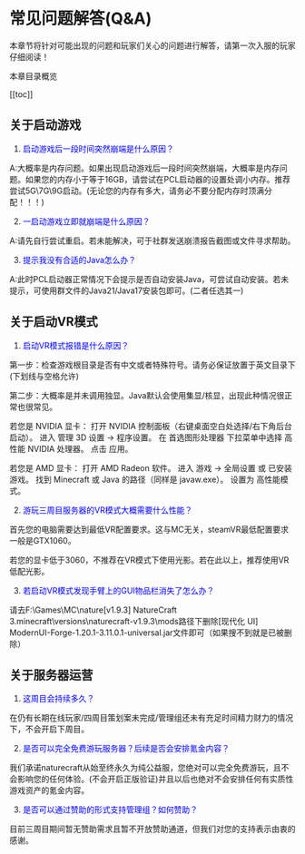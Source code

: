 # 常见问题解答(Q&A)

本章节将针对可能出现的问题和玩家们关心的问题进行解答，请第一次入服的玩家仔细阅读！

本章目录概览

[[toc]]


## 关于启动游戏

1. <font color = 'blue'>启动游戏后一段时间突然崩端是什么原因？</font>

A:大概率是内存问题。如果出现启动游戏后一段时间突然崩端，大概率是内存问题。如果您的内存小于等于16GB，请尝试在PCL启动器的设置处调小内存。推荐尝试5G\7G\9G启动。(无论您的内存有多大，请务必不要分配内存时顶满分配！！！)

2. <font color = 'blue'>一启动游戏立即就崩端是什么原因？</font>

A:请先自行尝试重启。若未能解决，可于社群发送崩溃报告截图或文件寻求帮助。

3. <font color = 'blue'>提示我没有合适的Java怎么办？</font>

A:此时PCL启动器正常情况下会提示是否自动安装Java，可尝试自动安装。若未提示，可使用群文件的Java21/Java17安装包即可。(二者任选其一)

## 关于启动VR模式

1. <font color = 'blue'>启动VR模式报错是什么原因？</font>

第一步：检查游戏根目录是否有中文或者特殊符号。请务必保证放置于英文目录下(下划线与空格允许)

第二步：大概率是并未调用独显。Java默认会使用集显/核显，出现此种情况很正常也很常见。

若您是 NVIDIA 显卡：
打开 NVIDIA 控制面板（右键桌面空白处选择/右下角后台启动）。
进入 管理 3D 设置 -> 程序设置。
在 首选图形处理器 下拉菜单中选择 高性能 NVIDIA 处理器。
点击 应用。

若您是 AMD 显卡：
打开 AMD Radeon 软件。
进入 游戏 -> 全局设置 或 已安装游戏。
找到 Minecraft 或 Java 的路径（同样是 javaw.exe）。
设置为 高性能模式。

2. <font color = 'blue'>游玩三周目服务器的VR模式大概需要什么性能？</font>

首先您的电脑需要达到最低VR配置要求。这与MC无关，steamVR最低配置要求一般是GTX1060。

若您的显卡低于3060，不推荐在VR模式下使用光影。若在此以上，推荐使用VR低配光影。

3. <font color = 'blue'>若启动VR模式发现手臂上的GUI物品栏消失了怎么办？</font>

请去F:\Games\MC\nature\[v1.9.3] NatureCraft 3\.minecraft\versions\naturecraft-v1.9.3\mods路径下删除[现代化 UI] ModernUI-Forge-1.20.1-3.11.0.1-universal.jar文件即可（如果搜不到就是已被删除）

## 关于服务器运营

1. <font color = 'blue'>这周目会持续多久？</font>

在仍有长期在线玩家/四周目策划案未完成/管理组还未有充足时间精力财力的情况下，不会开启下周目。

2. <font color = 'blue'>是否可以完全免费游玩服务器？后续是否会安排氪金内容？</font>

我们承诺naturecraft从始至终永久为纯公益服，您绝对可以完全免费游玩，且不会影响您的任何体验。(不会开启正版验证)并且以后也绝对不会安排任何有实质性游戏资产的氪金内容。

3. <font color = 'blue'>是否可以通过赞助的形式支持管理组？如何赞助？</font>

目前三周目期间暂无赞助需求且暂不开放赞助通道，但我们对您的支持表示由衷的感谢。
